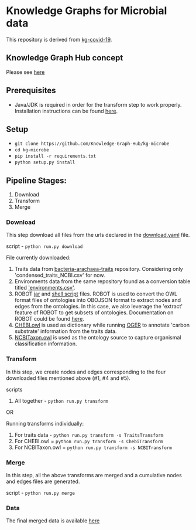 # Knowledge Graphs for Microbial data

This repository is derived from [kg-covid-19](https://github.com/Knowledge-Graph-Hub/kg-covid-19).

## Knowledge Graph Hub concept
Please see [here](https://github.com/Knowledge-Graph-Hub/kg-covid-19/wiki#knowledge-graph-hub-concept)

## Prerequisites

* Java/JDK is required in order for the transform step to work properly. Installation instructions can be found [here](https://docs.oracle.com/en/java/javase/15/install/overview-jdk-installation.html#GUID-8677A77F-231A-40F7-98B9-1FD0B48C346A).

## Setup

* `git clone https://github.com/Knowledge-Graph-Hub/kg-microbe`
* `cd kg-microbe`
* `pip install -r requirements.txt`
* `python setup.py install`

## Pipeline Stages:
1. Download
2. Transform
3. Merge

### Download
This step download all files from the urls declared in the [download.yaml](https://github.com/Knowledge-Graph-Hub/kg-microbe/blob/master/download.yaml) file. 

script - `python run.py download`

File currently downloaded:
1. Traits data from [bacteria-arachaea-traits](https://github.com/bacteria-archaea-traits/bacteria-archaea-traits/blob/master/output) repository. Considering only 'condensed_traits_NCBI.csv' for now.
2. Environments data from the same repository found as a conversion table titled ['environments.csv'](https://github.com/bacteria-archaea-traits/bacteria-archaea-traits/tree/master/data/conversion_tables).
3. ROBOT [jar](https://github.com/ontodev/robot/releases/download/v1.7.2/robot.jar) and [shell script](https://raw.githubusercontent.com/ontodev/robot/master/bin/robot) files. ROBOT is used to convert the OWL format files of ontologies into OBOJSON format to extract nodes and edges from the ontologies. In this case, we also leverage the 'extract' feature of ROBOT to get subsets of ontologies. Documentation on ROBOT could be found [here](http://robot.obolibrary.org).
4. [CHEBI.owl](http://www.obofoundry.org/ontology/chebi.html) is used as dictionary while running [OGER](https://github.com/OntoGene/OGER) to annotate 'carbon substrate' information from the traits data.
5. [NCBITaxon.owl](http://www.obofoundry.org/ontology/ncbitaxon.html) is used as the ontology source to capture organismal classification information.

### Transform
In this step, we create nodes and edges corresponding to the four downloaded files mentioned above (#1, #4 and #5).

scripts
1. All together - `python run.py transform`

OR

Running transforms individually:
1. For traits data - `python run.py transform -s TraitsTransform`
2. For CHEBI.owl = `python run.py transform -s ChebiTransform`
3. For NCBITaxon.owl = `python run.py transform -s NCBITransform`

### Merge
In this step, all the above transforms are merged and a cumulative nodes and edges files are generated.

script - `python run.py merge`


### Data
The final merged data is available [here](https://drive.google.com/file/d/1MdstYXWWUrnn2L-pI5Kx6tOWP_rdfa0C/view?usp=sharing)
